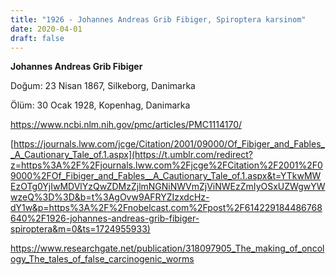 ```yaml
---
title: "1926 - Johannes Andreas Grib Fibiger, Spiroptera karsinom"
date: 2020-04-01
draft: false
---
```


**Johannes Andreas Grib Fibiger**

Doğum: 23 Nisan 1867, Silkeborg, Danimarka

Ölüm: 30 Ocak 1928, Kopenhag, Danimarka

<https://www.ncbi.nlm.nih.gov/pmc/articles/PMC1114170/>

[https://journals.lww.com/jcge/Citation/2001/09000/Of_Fibiger_and_Fables__A_Cautionary_Tale_of.1.aspx](https://t.umblr.com/redirect?z=https%3A%2F%2Fjournals.lww.com%2Fjcge%2FCitation%2F2001%2F09000%2FOf_Fibiger_and_Fables__A_Cautionary_Tale_of.1.aspx&t=YTkwMWEzOTg0YjIwMDVlYzQwZDMzZjlmNGNiNWVmZjViNWEzZmIyOSxUZWgwYWwzeQ%3D%3D&b=t%3AgOvw9AFRYZIzxdcHz-dY1w&p=https%3A%2F%2Fnobelcast.com%2Fpost%2F614229184486768640%2F1926-johannes-andreas-grib-fibiger-spiroptera&m=0&ts=1724955933)

<https://www.researchgate.net/publication/318097905_The_making_of_oncology_The_tales_of_false_carcinogenic_worms>